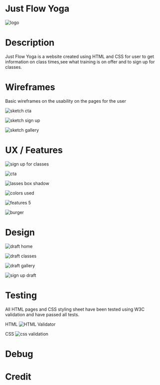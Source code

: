 # Just Flow Yoga 
![logo](https://github.com/Aaron-Flynn/Just-Flow-Yoga/assets/170866088/b36f77ed-b001-4fed-a000-aa427cc9a547)

# Description
Just Flow Yoga is a website created using HTML and CSS for user to get information on class times,see what training is on offer and to sign up for classes.

# Wireframes
Basic wireframes on the usability on the pages for the user


![sketch cta](https://github.com/Aaron-Flynn/Just-Flow-Yoga/assets/170866088/0a504437-a480-4ac4-8ca7-7422a86275b5)



![sketch sign up](https://github.com/Aaron-Flynn/Just-Flow-Yoga/assets/170866088/353a629f-f88b-4efd-93a4-8a32931bfe9e)


![sketch gallery](https://github.com/Aaron-Flynn/Just-Flow-Yoga/assets/170866088/006c18e1-ebb4-47c7-b37e-d7d775a13e80)

# UX / Features

![sign up for classes](https://github.com/Aaron-Flynn/Just-Flow-Yoga/assets/170866088/59a5183e-abc4-48ff-bc9c-d4a05b05f1b1)

![cta](https://github.com/Aaron-Flynn/Just-Flow-Yoga/assets/170866088/5ce9dc66-a65e-40a0-879f-fc51add769a1)

![lasses box shadow](https://github.com/Aaron-Flynn/Just-Flow-Yoga/assets/170866088/1eb78be5-be14-4ba0-b1be-e15b4bc38bfd)

![colors used](https://github.com/Aaron-Flynn/Just-Flow-Yoga/assets/170866088/50501173-012b-4773-b213-36e1dcdeae69)

![features 5](https://github.com/Aaron-Flynn/Just-Flow-Yoga/assets/170866088/648c393e-f22e-467e-a2ee-695ad08f8f3f)

![burger](https://github.com/Aaron-Flynn/Just-Flow-Yoga/assets/170866088/323af2fe-71f5-405b-bef0-51e18d78a5b8)

# Design 

![draft home](https://github.com/Aaron-Flynn/Just-Flow-Yoga/assets/170866088/bcbec20f-e5f6-4d58-9a23-061b8b76d0b5)

![draft classes](https://github.com/Aaron-Flynn/Just-Flow-Yoga/assets/170866088/7b9010f4-ba56-4057-97d2-3cd1b6cc6500)

![draft gallery ](https://github.com/Aaron-Flynn/Just-Flow-Yoga/assets/170866088/0bfc8efc-cb4e-4d2d-8069-66dedf0c2d3e)

![sign up draft](https://github.com/Aaron-Flynn/Just-Flow-Yoga/assets/170866088/37433ec4-aaa6-4f29-8e0f-fbe9f67f86af)

# Testing 
All HTML pages and CSS styling sheet have been tested using W3C validation and have passed all tests.

HTML
![HTML Validator](https://github.com/Aaron-Flynn/Just-Flow-Yoga/assets/170866088/e9b596fd-aae6-450a-b566-797c77580c7e)

CSS
![css validation](https://github.com/Aaron-Flynn/Just-Flow-Yoga/assets/170866088/02f907bd-2b4e-4d8a-9da6-4d0cda178fb9)

# Debug



# Credit
